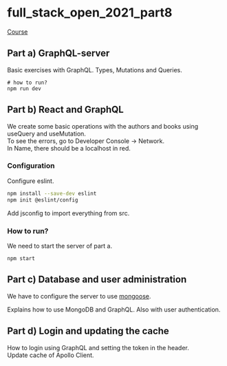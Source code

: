 # full_stack_open_2021_part8

[Course](https://fullstackopen.com/en/part8)
 
## Part a) GraphQL-server

Basic exercises with GraphQL. Types, Mutations and Queries.

```
# how to run?
npm run dev
```

## Part b) React and GraphQL

We create some basic operations with the authors and books using useQuery and useMutation.<br>
To see the errors, go to Developer Console -> Network.<br>
In Name, there should be a localhost in red.

### Configuration

Configure eslint.
```bash
npm install --save-dev eslint
npm init @eslint/config
```

Add jsconfig to import everything from src.

### How to run?

We need to start the server of part a.

```
npm start
```

## Part c) Database and user administration

We have to configure the server to use [mongoose](https://github.com/dajimenezriv/full_stack_open_2021_part4).

Explains how to use MongoDB and GraphQL. Also with user authentication.

## Part d) Login and updating the cache

How to login using GraphQL and setting the token in the header.<br>
Update cache of Apollo Client.<br>
